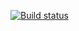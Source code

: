 [![Build status](https://ci.appveyor.com/api/projects/status/q95wjtl7thp2dw25?svg=true)](https://ci.appveyor.com/project/KristinaGalche/postmanecho)

